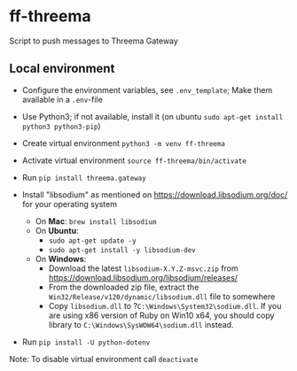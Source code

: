 # ff-threema
Script to push messages to Threema Gateway

## Local environment

- Configure the environment variables, see `.env_template`; Make them available in a `.env`-file
- Use Python3; if not available, install it (on ubuntu `sudo apt-get install python3 python3-pip`)
- Create virtual environment `python3 -m venv ff-threema`
- Activate virtual environment `source ff-threema/bin/activate`
- Run `pip install threema.gateway`
- Install "libsodium" as mentioned on https://download.libsodium.org/doc/ for your operating system
    - On **Mac**: `brew install libsodium`
    - On **Ubuntu**:
        - `sudo apt-get update -y`
        - `sudo apt-get install -y libsodium-dev`
    - On **Windows**:
        - Download the latest `libsodium-X.Y.Z-msvc.zip` from https://download.libsodium.org/libsodium/releases/
        - From the downloaded zip file, extract the `Win32/Release/v120/dynamic/libsodium.dll` file to somewhere
        - Copy `libsodium.dll` to ?`C:\Windows\System32\sodium.dll`. If you are using x86 version of Ruby on Win10 x64, you should copy library to `C:\Windows\SysWOW64\sodium.dll` instead.

- Run `pip install -U python-dotenv`

Note: To disable virtual environment call `deactivate`